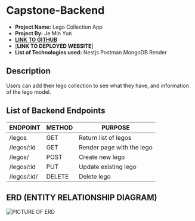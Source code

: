 # Capstone-Backend
- **Project Name:** Lego Collection App
- **Project By:** Je Min Yun
- [**LINK TO GITHUB**](https://github.com/alwaysblue21/capstone-Backend)
- [**LINK TO DEPLOYED WEBSITE**]
- **List of Technologies used:** Nestjs Postman MongoDB Render
## Description
Users can add their lego collection to see what they have, and information of the lego model.
## List of Backend Endpoints
| ENDPOINT | METHOD | PURPOSE |
|----------|--------|---------|
| /legos| GET | Return list of legos |
| /legos/:id | GET | Render page with the lego |
| /legos/ | POST | Create new lego |
| /legos/:id | PUT | Update existing lego |
| /legos/:id/ | DELETE | Delete lego |
## ERD (ENTITY RELATIONSHIP DIAGRAM)
![PICTURE OF ERD](https://i.imgur.com/Kxp4NLk_d.jpg?maxwidth=520&shape=thumb&fidelity=high)
